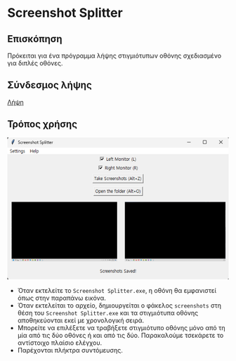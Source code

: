 # Screenshot Splitter

## Επισκόπηση
Πρόκειται για ένα πρόγραμμα λήψης στιγμιότυπων οθόνης σχεδιασμένο για διπλές οθόνες.

## Σύνδεσμος λήψης
[Λήψη](https://github.com/hwahyeon/py-screenshot-spliter/raw/main/download/Screenshot%20Splitter.exe)

## Τρόπος χρήσης
![image](./002.png)
- Όταν εκτελείτε το `Screenshot Splitter.exe`, η οθόνη θα εμφανιστεί όπως στην παραπάνω εικόνα.
- Όταν εκτελείται το αρχείο, δημιουργείται ο φάκελος `screenshots` στη θέση του `Screenshot Splitter.exe` και τα στιγμιότυπα οθόνης αποθηκεύονται εκεί με χρονολογική σειρά.
- Μπορείτε να επιλέξετε να τραβήξετε στιγμιότυπο οθόνης μόνο από τη μία από τις δύο οθόνες ή και από τις δύο. Παρακαλούμε τσεκάρετε το αντίστοιχο πλαίσιο ελέγχου.
- Παρέχονται πλήκτρα συντόμευσης.
